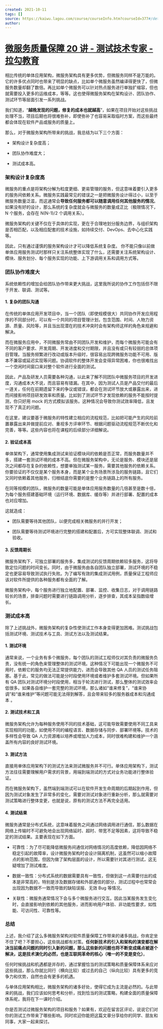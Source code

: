 ```yaml
---
created: 2021-10-11
tags: []
source: https://kaiwu.lagou.com/course/courseInfo.htm?courseId=377#/detail/pc?id=4221
author: 
---
```


# [微服务质量保障 20 讲 - 测试技术专家 - 拉勾教育](https://kaiwu.lagou.com/course/courseInfo.htm?courseId=377#/detail/pc?id=4221)


相比传统的单体应用架构，微服务架构具有更多优势，但微服务同样不是万能的。它的许多优点同时也带来了明显的缺点，比如单个微服务虽然编译得更快了，但微服务数量却翻了数倍。再比如单个微服务可以针对热点服务进行单独扩缩容，但也就需要投入更多的运维成本，等等。这也使得微服务架构在架构设计、团队协作、测试环节等层面引发一系列挑战。

我们知道，“**越晚发现的问题，修复的成本也就越高**”，如果在项目开始对这些挑战处理不当，项目后期也将很难弥补，即使弥补了也容易采取临时方案，而这些最终都会体现在软件产品或服务的质量上。

那么，对于微服务架构所带来的挑战，我总结为以下三个方面：

-   架构设计复杂度高；
    
-   团队协作难度大；
    
-   测试成本高。
    

### 架构设计复杂度高

微服务的重点是将架构分解为粒度更细、更易管理的服务，但这意味着要引入更多的服务间依赖关系。微服务实践最常见的错误之一是把微服务设计得过小，以至于微服务数量泛滥，而这通常会**导致任何服务都可以随意调用任何其他服务的情况**。如果没有好的设计，那么系统的复杂度就会与微服务的数量成正比（极限情况下，N 个服务，会存在 N(N-1)/2 个调用关系）。

微服务架构的关键不仅在于具体的实现，更在于合理地划分服务边界，与组织架构是否相匹配，以及相应配套的技术设施，如持续交付、DevOps、去中心化实践等。

因此，只有通过谨慎的服务架构设计才可以降低系统复杂度。 你不能只像以前做单体应用服务测试时那样只关注系统整体实现了什么，还需要关注系统架构设计、模块、服务划分、每个服务实现的功能、上下游调用关系和调用方式等。

### 团队协作难度大

系统依赖性的增加会给团队协作带来更大挑战，这里我所说的协作工作包括但不限于开发、联调、测试等。

#### 1\. 复杂的团队沟通

在传统的单体应用开发项目中，当一个团队（即使规模很大）共同协作开发应用程序的不同部分时，可以有一个共同的项目管理计划，包含范围、时间、人物力资源、质量、风险等，并且当出现潜在的技术冲突时会有架构师这样的角色来规避和解决。

而在微服务应用中，不同微服务常由不同团队开发和维护，而每个微服务可能会有不同的客户要求、开发周期、开发进度和交付期限，并且没有或只有较弱的总体项目管理。当服务频繁进行改动或版本升级时，很容易出现跨微服务功能不可用、版本不兼容或延迟实现等问题。协调软件的整体开发会变得异常困难，你也很难找出一个空闲时间窗口来对整个软件进行全面的测试。

因此，产品及研发人员需要各种沟通，以此来了解不同团队中微服务项目的开发进度，沟通成本大不说，而且容易有错漏。在其中，因为测试人员是产品交付的最后一道关，任何在前期遗留下来的争议或错误，都会在测试环节放大或暴露出来，进而间接影响项目研发效率和质量。比如到了测试环节才发现依赖的服务不能按时提测，你只好用 mock 的方式模拟该服务。这种情况会导致你测试效率降低，且发现不了真正的问题。

在这里，建议要基于微服务的特性建立相应的流程规范，比如把可能产生的风险前置暴露出来并做提前应对、重视多方评审环节、根据问题驱动流程规范不断优化和完善，等等。这些内容也将在课程的后续部分详细解说。

#### 2\. 验证成本高

单体架构下，通常使用集成测试来验证模块间的依赖是否正常，而服务数量并不多，搭建一套测试环境的成本不高。但在微服务架构中，无论是服务、模块还是层次之间都存在复杂的依赖性，想要单独测试某一服务，需要其他服务的依赖关系。你要验证的不仅仅是某个服务本身，而是某个业务场景所涉及的服务链路，且它们又同时依赖着其他服务，归根结底你需要的是整个业务链路上的所有服务。

在同等规模的团队，微服务的数量可能是单体应用服务数量的几倍甚至是数十倍，为每个服务搭建基础环境（运行环境、数据库、缓存等）并进行部署、配置的成本也对应增加。

这就造成：

-   团队需要等待其他团队，以便完成相关微服务的并行开发；
    
-   团队需要等待测试环境进行完整的搭建和配置后，方可实现整体联调、测试和验收。
    

#### 3\. 反馈周期长

微服务架构下，可独立部署的服务多，集成测试的反馈周期依赖较多服务，这将导致定位问题的时间变长。同时，由于微服务由各自团队独立部署，测试环境的不稳定也更容易导致测试执行失败。为了编写有效的集成测试用例，质量保证工程师应该对软件所提供的各种服务都有全面的了解。

微服务架构中，每个服务进行独立地配置、部署、监控、收集日志，对于调用链路较长的场景，排查问题时需要进行链路调用分析，逐步排查，其成本呈指数级增长。

### 测试成本高

除了上述挑战外，微服务架构的复杂性使测试工作本身变得更加困难。测试挑战包括测试环境、测试技术与工具、测试方法以及测试结果。

#### 1\. 测试环境

通常来说，一个业务有多个微服务，每个团队的测试工程师仅对其负责的微服务负责，没有统一的角色来管理整体的测试环境。这种情况下可能出现一个微服务不可用时，依赖它的服务均无法正常提供能力，进而会导致其他 QA 人员的测试任务阻塞。基于此，常见的做法可能是分时段使用环境或者维护多套测试环境。但如果所有 QA 团队对测试环境分时段使用，相当于轮流进行测试，那么整体的测试效率会低很多。如果各自维护一套完整的测试环境，那么诸如“谁来修复”，“谁来协调”和“谁来维护”等问题可能无法得到解答，且会带来较多的服务器成本和沟通成本 。

#### 2\. 测试技术和工具

微服务架构允许为每种服务使用不同的技术基础，这可能导致需要使用不同工具来实现相同的功能，如使用不同的编程语言、数据存储与同步、部署环境等。技术的多样性会导致 QA 人力资源难以培养或增加人力成本，同时很难构建和维护一个涵盖所有内容的良好测试环境。

#### 3\. 测试方法

直接用单体应用架构下的测试方法来测试微服务并不可行。单体应用架构下，测试方法往往需要理解用户需求的背景，用端到端测试的方式对业务功能进行整体验证。

而在微服务架构下，虽然端到端测试可以在软件开发生命周期的后期起到作用，但因为测试对象发生了非常多的变化，需要对测试对象进行重新分析，那么就需要对测试策略进行整体变更，也就是说，原有的测试方法不再完全适用。

#### 4\. 测试结果

微服务通常是分布式系统，这意味着服务之间通过网络调用进行通信，那么数据在网络上传输时不可避免地会出现网络延时、超时、带宽不足等因素，这将导致不稳定的测试结果。主要表现在如下方面。

-   可靠性：为了尽可能降低微服务间通信对网络情况的高度依赖，降低因网络不稳定引起的故障率，设计微服务架构时会设计隔离机制，这虽然可以缩小故障点的影响范围，但因为做了架构层面的设计，所以需要针对其进行测试，这无疑增加了测试难度。
    
-   数据一致性：分布式系统的数据需要具有一致性，但做到这一点需要付出的成本是非常高的，特别是涉及数据存储和外部通信的部分，测试过程中也常常会出现因为数据不一致而导致的缺陷误报、无效 Bug 等情况。
    
-   关联性：微服务通常情况下会与多个微服务进行交互。因此当某服务发生变化时，会直接影响到依赖的其他服务，进而影响用户体验、非功能性要求，如性能、可访问性、可靠性等。
    

### 总结

上述，我介绍了这么多微服务架构对软件质量保障工作带来的诸多挑战，你肯定坐不住了吧？不要担心，这些挑战都有对策。**任何新技术的引入和架构的演变都在解决当前痛点问题的同时引入新的问题，那么这些新的问题也将不断变成痛点被逐个解决，这是技术演化的必然，也是互联网革命的核心（唯一的不变是变化）**。

任何时候挑战和机遇都是并存的，通过掌握恰当的测试策略和质量保障体系来应对这些挑战，那么你就比同行（横向比较）或过去的自己（纵向比较）具有更多的竞争力和优势，自然也会有更多的机遇。

与单体应用架构相比，微服务架构的诸多好处，使得它成为主流是必然的。与此带来的挑战，我们应该如何思考和分析，找到恰当的测试策略，构建全面的质量保障体系呢，我将在下一课时介绍。

你是否测试过微服务架构的项目和服务？如果有，欢迎在留言区评论，说说它们对你的测试工作带来了哪些影响。同时欢迎你能把这篇文章分享给你的同学、朋友和同事，大家一起来探讨。
